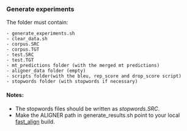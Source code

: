 ### Generate experiments

The folder must contain:

    - generate_experiments.sh
    - clear_data.sh
    - corpus.SRC
    - corpus.TGT
    - test.SRC
    - test.TGT
    - mt_predictions folder (with the merged mt predictions)
    - aligner_data folder (empty)
    - scripts folder(with the bleu, rep_score and drop_score script)
    - stopwords folder (with stopwords if necessary)

#### Notes:
- The stopwords files should be written as _stopwords.SRC_.
- Make the ALIGNER path in generate\_results.sh point to your local [fast\_align](https://github.com/clab/fast_align) build.
